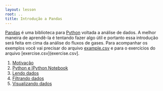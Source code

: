 ```yaml
---
layout: lesson
root: ..
title: Introdução a Pandas
---
```


[Pandas](http://pandas.pydata.org/) é uma biblioteca para
[Python](http://python.org/) voltada a análise de dados. A melhor maneira de
aprendê-la é tentando fazer algo útil e portanto essa introdução será feita em
cima da análise do fluxos de gases. Para acompanhar os exemplos você vai
precisar do arquivo [example.csv](example.csv) e para o exercícios do arquivo
[exercise.csv](exercise.csv].

<div class="toc" markdown="1">

1.  [Motivação](01-motivation.html)
2.  [Python e IPython Notebook](02-python.html)
3.  [Lendo dados](03-read.html)
4.  [Filtrando dados](04-filters.html)
5.  [Visualizando dados](05-plots.html)

</div>
